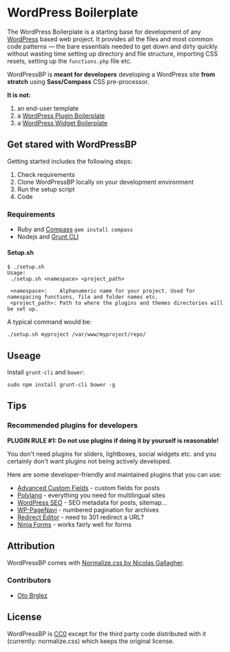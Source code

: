 # WordPress Boilerplate

The WordPress Boilerplate is a starting base for development of any [WordPress](http://wordpress.org)
based web project. It provides all the files and most common code patterns — the bare essentials needed
to get down and dirty quickly without wasting time setting up directory and file structure, importing
CSS resets, setting up the `functions.php` file etc.

WordPressBP is **meant for developers** developing a WordPress site **from stratch** using
**Sass/Compass** CSS pre-processor.

**It is not:**

1. an end-user template
2. a [WordPress Plugin Boilerplate](https://github.com/tommcfarlin/WordPress-Plugin-Boilerplate)
3. a [WordPress Widget Boilerplate](https://github.com/tommcfarlin/WordPress-Plugin-Boilerplate)


## Get stared with WordPressBP

Getting started includes the following steps:

1. Check requirements
2. Clone WordPressBP locally on your development environment
3. Run the setup script
4. Code


### Requirements

* Ruby and [Compass](http://compass-style.org) `gem install compass`
* Nodejs and [Grunt CLI](http://gruntjs.com/getting-started#installing-the-cli)


#### Setup.sh

```
$ ./setup.sh
Usage:
 ./setup.sh <namespace> <project_path>

 <namespace>:    Alphanumeric name for your project. Used for namespacing functions, file and folder names etc.
 <project_path>: Path to where the plugins and themes directories will be set up.
```

A typical command would be:

```
./setup.sh myproject /var/www/myproject/repo/
```


## Useage

Install `grunt-cli` and `bower`:

```
sudo npm install grunt-cli bower -g
```

## Tips


### Recommended plugins for developers

**PLUGIN RULE #1: Do not use plugins if doing it by yourself is reasonable!**

You don't need plugins for sliders, lightboxes, social widgets etc. and you certainly don't want plugins
not being actively developed.

Here are some developer-friendly and maintained plugins that you can use:

* [Advanced Custom Fields](http://wordpress.org/plugins/advanced-custom-fields/) - custom fields for posts
* [Polylang](http://wordpress.org/plugins/polylang/) - everything you need for multilingual sites
* [WordPress SEO](http://wordpress.org/plugins/wordpress-seo/) - SEO metadata for posts, sitemap…
* [WP-PageNavi](http://wordpress.org/plugins/wp-pagenavi/) - numbered pagination for archives
* [Redirect Editor](http://wordpress.org/plugins/redirect-editor/) - need to 301 redirect a URL?
* [Ninja Forms](http://wordpress.org/plugins/ninja-forms/) - works fairly well for forms


## Attribution

WordPressBP comes with [Normalize.css by Nicolas Gallagher](https://github.com/necolas/normalize.css).


### Contributors

* [Oto Brglez](https://github.com/otobrglez)


## License

WordPressBP is [CC0](http://creativecommons.org/publicdomain/zero/1.0/) except for the third party
code distributed with it (currently: normalize.css) which keeps the original license.
